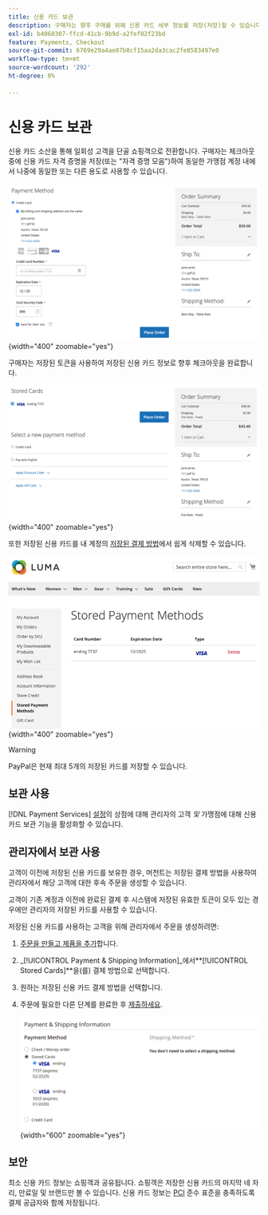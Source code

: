 ```yaml
---
title: 신용 카드 보관
description: 구매자는 향후 구매를 위해 신용 카드 세부 정보를 저장(저장)할 수 있습니다.
exl-id: b4060307-ffcd-41cb-9b9d-a2fef02f23bd
feature: Payments, Checkout
source-git-commit: 6769e29a4ae07b8cf15aa2da3cac2fe8583497e0
workflow-type: tm+mt
source-wordcount: '292'
ht-degree: 0%

---
```


# 신용 카드 보관

신용 카드 소산을 통해 일회성 고객을 단골 쇼핑객으로 전환합니다. 구매자는 체크아웃 중에 신용 카드 자격 증명을 저장(또는 &quot;자격 증명 모음&quot;)하여 동일한 가맹점 계정 내에서 나중에 동일한 또는 다른 용도로 사용할 수 있습니다.

![나중에 사용할 수 있도록 신용 카드 저장](assets/save-card-for-later.png){width="400" zoomable="yes"}

구매자는 저장된 토큰을 사용하여 저장된 신용 카드 정보로 향후 체크아웃을 완료합니다.

![나중에 구입할 수 있도록 저장된 자격 증명 사용](assets/use-stored-card.png){width="400" zoomable="yes"}

또한 저장된 신용 카드를 내 계정의 [저장된 결제 방법](https://docs.magento.com/user-guide/customers/account-dashboard-stored-payment-methods.html)에서 쉽게 삭제할 수 있습니다.

![내 계정에 저장된 결제 방법](assets/stored-payment-methods.png){width="400" zoomable="yes"}

>[!WARNING]
>
>PayPal은 현재 최대 5개의 저장된 카드를 저장할 수 있습니다.

## 보관 사용

[!DNL Payment Services] [설정](settings.md#card-vaulting)의 상점에 대해 관리자의 고객 _및_ 가맹점에 대해 신용 카드 보관 기능을 활성화할 수 있습니다.

## 관리자에서 보관 사용

고객이 이전에 저장된 신용 카드를 보유한 경우, 머천트는 저장된 결제 방법을 사용하여 관리자에서 해당 고객에 대한 후속 주문을 생성할 수 있습니다.

고객이 기존 계정과 이전에 완료된 결제 후 시스템에 저장된 유효한 토큰이 모두 있는 경우에만 관리자의 저장된 카드를 사용할 수 있습니다.

저장된 신용 카드를 사용하는 고객을 위해 관리자에서 주문을 생성하려면:

1. [주문을 만들고 제품을 추가](https://experienceleague.adobe.com/docs/commerce-admin/stores-sales/point-of-purchase/assist/customer-account-create-order.html)합니다.
1. _[!UICONTROL Payment & Shipping Information]_에서&#x200B;**[!UICONTROL Stored Cards]**을(를) 결제 방법으로 선택합니다.
1. 원하는 저장된 신용 카드 결제 방법을 선택합니다.
1. 주문에 필요한 다른 단계를 완료한 후 [제출하세요](https://experienceleague.adobe.com/docs/commerce-admin/stores-sales/point-of-purchase/assist/customer-account-create-order.html?lang=en#step-3%3A-submit-the-order).

   ![고객을 위해 관리자의 저장된 신용 카드 사용](assets/admin-vaultedcard.png){width="600" zoomable="yes"}

## 보안

최소 신용 카드 정보는 쇼핑객과 공유됩니다. 쇼핑객은 저장한 신용 카드의 마지막 네 자리, 만료일 및 브랜드만 볼 수 있습니다. 신용 카드 정보는 [PCI](security.md#PCI-compliance) 준수 표준을 충족하도록 결제 공급자와 함께 저장됩니다.
